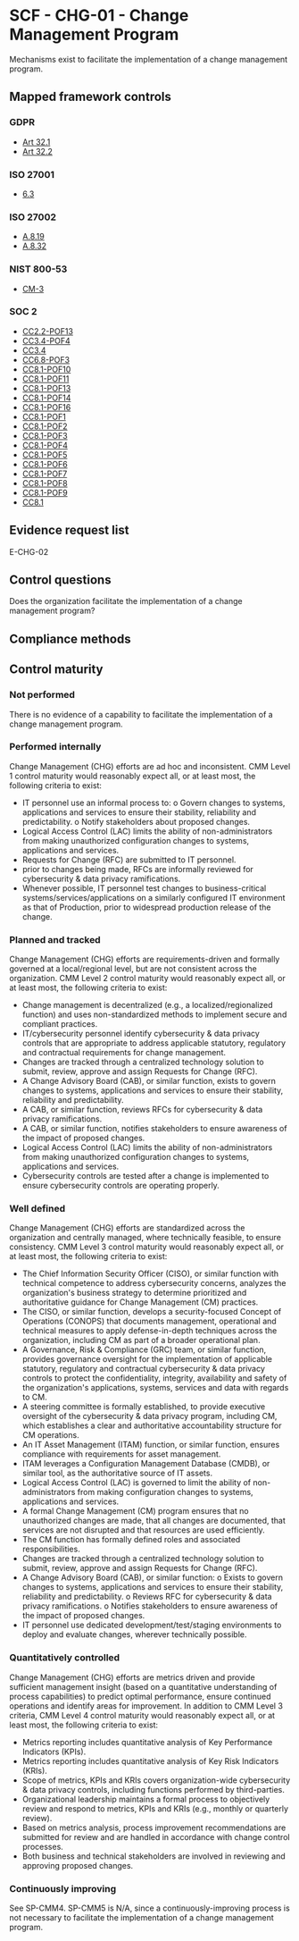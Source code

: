 # SCF - CHG-01 - Change Management Program
Mechanisms exist to facilitate the implementation of a change management program.
## Mapped framework controls
### GDPR
- [Art 32.1](../gdpr/art32.md#Article-321)
- [Art 32.2](../gdpr/art32.md#Article-322)

### ISO 27001
- [6.3](../iso27001/6.md#63)

### ISO 27002
- [A.8.19](../iso27002/a-8.md#a819)
- [A.8.32](../iso27002/a-8.md#a832)

### NIST 800-53
- [CM-3](../nist80053/cm-3.md)

### SOC 2
- [CC2.2-POF13](../soc2/cc22-pof13.md)
- [CC3.4-POF4](../soc2/cc34-pof4.md)
- [CC3.4](../soc2/cc34.md)
- [CC6.8-POF3](../soc2/cc68-pof3.md)
- [CC8.1-POF10](../soc2/cc81-pof10.md)
- [CC8.1-POF11](../soc2/cc81-pof11.md)
- [CC8.1-POF13](../soc2/cc81-pof13.md)
- [CC8.1-POF14](../soc2/cc81-pof14.md)
- [CC8.1-POF16](../soc2/cc81-pof16.md)
- [CC8.1-POF1](../soc2/cc81-pof1.md)
- [CC8.1-POF2](../soc2/cc81-pof2.md)
- [CC8.1-POF3](../soc2/cc81-pof3.md)
- [CC8.1-POF4](../soc2/cc81-pof4.md)
- [CC8.1-POF5](../soc2/cc81-pof5.md)
- [CC8.1-POF6](../soc2/cc81-pof6.md)
- [CC8.1-POF7](../soc2/cc81-pof7.md)
- [CC8.1-POF8](../soc2/cc81-pof8.md)
- [CC8.1-POF9](../soc2/cc81-pof9.md)
- [CC8.1](../soc2/cc81.md)

## Evidence request list
E-CHG-02

## Control questions
Does the organization facilitate the implementation of a change management program?

## Compliance methods


## Control maturity
### Not performed
There is no evidence of a capability to facilitate the implementation of a change management program.

### Performed internally
Change Management (CHG) efforts are ad hoc and inconsistent. CMM Level 1 control maturity would reasonably expect all, or at least most, the following criteria to exist:
- IT personnel use an informal process to:
o	Govern changes to systems, applications and services to ensure their stability, reliability and predictability.
o	Notify stakeholders about proposed changes.
- Logical Access Control (LAC) limits the ability of non-administrators from making unauthorized configuration changes to systems, applications and services.
- Requests for Change (RFC) are submitted to IT personnel.
- prior to changes being made, RFCs are informally reviewed for cybersecurity & data privacy ramifications.
- Whenever possible, IT personnel test changes to business-critical systems/services/applications on a similarly configured IT environment as that of Production, prior to widespread production release of the change.

### Planned and tracked
Change Management (CHG) efforts are requirements-driven and formally governed at a local/regional level, but are not consistent across the organization. CMM Level 2 control maturity would reasonably expect all, or at least most, the following criteria to exist:
- Change management is decentralized (e.g., a localized/regionalized function) and uses non-standardized methods to implement secure and compliant practices.
- IT/cybersecurity personnel identify cybersecurity & data privacy controls that are appropriate to address applicable statutory, regulatory and contractual requirements for change management.
- Changes are tracked through a centralized technology solution to submit, review, approve and assign Requests for Change (RFC).
- A Change Advisory Board (CAB), or similar function, exists to govern changes to systems, applications and services to ensure their stability, reliability and predictability.
- A CAB, or similar function, reviews RFCs for cybersecurity & data privacy ramifications.
- A CAB, or similar function, notifies stakeholders to ensure awareness of the impact of proposed changes.
- Logical Access Control (LAC) limits the ability of non-administrators from making unauthorized configuration changes to systems, applications and services.
- Cybersecurity controls are tested after a change is implemented to ensure cybersecurity controls are operating properly.

### Well defined
Change Management (CHG) efforts are standardized across the organization and centrally managed, where technically feasible, to ensure consistency. CMM Level 3 control maturity would reasonably expect all, or at least most, the following criteria to exist:
- The Chief Information Security Officer (CISO), or similar function with technical competence to address cybersecurity concerns, analyzes the organization's business strategy to determine prioritized and authoritative guidance for Change Management (CM) practices.
- The CISO, or similar function, develops a security-focused Concept of Operations (CONOPS) that documents management, operational and technical measures to apply defense-in-depth techniques across the organization, including CM as part of a broader operational plan.
- A Governance, Risk & Compliance (GRC) team, or similar function, provides governance oversight for the implementation of applicable statutory, regulatory and contractual cybersecurity & data privacy controls to protect the confidentiality, integrity, availability and safety of the organization's applications, systems, services and data with regards to CM.
- A steering committee is formally established, to provide executive oversight of the cybersecurity & data privacy program, including CM, which establishes a clear and authoritative accountability structure for CM operations.
- An IT Asset Management (ITAM) function, or similar function, ensures compliance with requirements for asset management.
- ITAM leverages a Configuration Management Database (CMDB), or similar tool, as the authoritative source of IT assets.
- Logical Access Control (LAC) is governed to limit the ability of non-administrators from making configuration changes to systems, applications and services.
- A formal Change Management (CM) program ensures that no unauthorized changes are made, that all changes are documented, that services are not disrupted and that resources are used efficiently.
- The CM function has formally defined roles and associated responsibilities.
- Changes are tracked through a centralized technology solution to submit, review, approve and assign Requests for Change (RFC).
- A Change Advisory Board (CAB), or similar function:
o	Exists to govern changes to systems, applications and services to ensure their stability, reliability and predictability.
o	Reviews RFC for cybersecurity & data privacy ramifications.
o	Notifies stakeholders to ensure awareness of the impact of proposed changes.
- IT personnel use dedicated development/test/staging environments to deploy and evaluate changes, wherever technically possible.

### Quantitatively controlled
Change Management (CHG) efforts are metrics driven and provide sufficient management insight (based on a quantitative understanding of process capabilities) to predict optimal performance, ensure continued operations and identify areas for improvement. In addition to CMM Level 3 criteria, CMM Level 4 control maturity would reasonably expect all, or at least most, the following criteria to exist:
- Metrics reporting includes quantitative analysis of Key Performance Indicators (KPIs).
- Metrics reporting includes quantitative analysis of Key Risk Indicators (KRIs).
- Scope of metrics, KPIs and KRIs covers organization-wide cybersecurity & data privacy controls, including functions performed by third-parties.
- Organizational leadership maintains a formal process to objectively review and respond to metrics, KPIs and KRIs (e.g., monthly or quarterly review).
- Based on metrics analysis, process improvement recommendations are submitted for review and are handled in accordance with change control processes.
- Both business and technical stakeholders are involved in reviewing and approving proposed changes.

### Continuously improving
See SP-CMM4. SP-CMM5 is N/A, since a continuously-improving process is not necessary to facilitate the implementation of a change management program.
